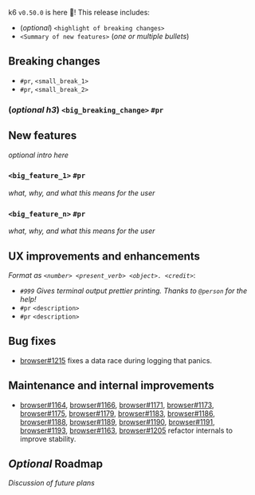 k6 `v0.50.0` is here 🎉! This release includes:

- (_optional_) `<highlight of breaking changes>`
- `<Summary of new features>` (_one or multiple bullets_)


## Breaking changes

- `#pr`, `<small_break_1>`
- `#pr`, `<small_break_2>`

### (_optional h3_) `<big_breaking_change>` `#pr`

## New features

_optional intro here_

### `<big_feature_1>` `#pr`

_what, why, and what this means for the user_

### `<big_feature_n>` `#pr`

_what, why, and what this means for the user_

## UX improvements and enhancements

_Format as `<number> <present_verb> <object>. <credit>`_:

- _`#999` Gives terminal output prettier printing. Thanks to `@person` for the help!_
- `#pr` `<description>`
- `#pr` `<description>`

## Bug fixes

- [browser#1215](https://github.com/grafana/xk6-browser/pull/1215) fixes a data race during logging that panics.

## Maintenance and internal improvements

- [browser#1164](https://github.com/grafana/xk6-browser/pull/1164), [browser#1166](https://github.com/grafana/xk6-browser/pull/1166), [browser#1171](https://github.com/grafana/xk6-browser/pull/1171),
  [browser#1173](https://github.com/grafana/xk6-browser/pull/1173), [browser#1175](https://github.com/grafana/xk6-browser/pull/1175), [browser#1179](https://github.com/grafana/xk6-browser/pull/1179),
  [browser#1183](https://github.com/grafana/xk6-browser/pull/1183), [browser#1186](https://github.com/grafana/xk6-browser/pull/1186), [browser#1188](https://github.com/grafana/xk6-browser/pull/1188),
  [browser#1189](https://github.com/grafana/xk6-browser/pull/1189), [browser#1190](https://github.com/grafana/xk6-browser/pull/1190), [browser#1191](https://github.com/grafana/xk6-browser/pull/1191),
  [browser#1193](https://github.com/grafana/xk6-browser/pull/1193), [browser#1163](https://github.com/grafana/xk6-browser/pull/1163), [browser#1205](https://github.com/grafana/xk6-browser/pull/1205) refactor internals to improve stability.

## _Optional_ Roadmap

_Discussion of future plans_
